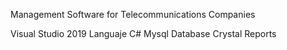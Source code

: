 Management Software for Telecommunications Companies

Visual Studio 2019
Languaje C#
Mysql Database
Crystal Reports
